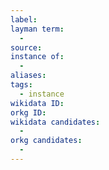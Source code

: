 ```yaml
---
label: 
layman term: 
  - 
source: 
instance of: 
  - 
aliases: 
tags:
  - instance
wikidata ID: 
orkg ID: 
wikidata candidates: 
  - 
orkg candidates:
  - 
---
```

